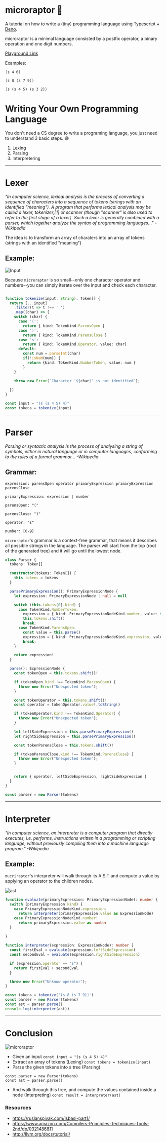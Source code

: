 # microraptor 🦖

A tutorial on how to write a (tiny) programming language using Typescript + [Deno](https://deno.land/).

microraptor is a minimal language consisted by a postfix operator, a binary operation and one digit numbers.

[Playground Link](https://www.typescriptlang.org/play?#code/JYOwLgpgTgZghgYwgAgKIgK4FsDqwwAWAanADYYQA8AKgDTJEB8yA3gFDLIDWoAJgFzI6HZADcyFAPyCibAL5s2YAJ4AHFNQD2XCCGQBeNJlz5iEqlp0gA0n3oBnMFFABzZAB9kxgEbRGStRQABWcsOChlVAAPVSgIe3tgTRAAOU1eFEN0bDxCEnIqEOAwiOjY+MTktIzbEF56MriEpNT0lE8fP0VdbCFtXVreVhEg8N17AHl1EFoRKeg4ME0oWc4U7F8oS11V5FG4kHsAYVJNewhZhTYerD3Q8MiYpsrWmr5hzk6VkQgnipb5IpQJBYIgUI1-lU2h9kJp1FBFstBI5nCAXLtSBAYGAAMrADIQ5rJQRFEqPcpE14oZAiZwuAi4-EQQkvEn3Up-SnVamAtgwDAgBBgFrIJZWYAALwgAApQKoMGBBDinK4AJSCbYgADaAF0YXEwBgoHotQA6c1yhU6kScU0wYCkEHSsAGZgugCE+kMAHJkN7VTbkKawqppdKEARwqrXTDOPYAO74CPIcORqDR9icLPIBBwc5+6Xe-iB7MGo16FjcPga-o2Pim-bjeZ6BTZzi5-P+oslrNl42sKt1GtWQYNsaHE5nFCttsdlDe+zdtu9iCG-uVnhDvoj+vzBFLFZicyCCPhGfZjLwDCO4vL9vJRxeXqGVThc4ASXAqajPc4wBg0rusA9gpHAKTSsYqoZr+K5rhWm4CNuAz1usWCbJq9DiAUgjGMg55tvhVzZoQUCaPGXgQORqBQKRUDSgABkcaaICCfoACQsKeUByL6wFeJoLpMuA-7ABAvD0aqADcgYiHIAZXAgpB5vYexvtAMJiuMw66Lqij3ocTgYEKyzOrW9jadqOrQcRBDAaammHAYopmbJenIK+UDnKSDwsi00rqncxQ+ZyLzcrGyCYi6vwUqygVkr5UIZB4T6kKQTmYKlblxomYDJs6tn2PZZlagADDqpoIdZs55hotajqh6G1red7Rc8IqGBu1ZxcFMUtNyo5fJhx6igVRVWPYpXlVhFDIHmT5oep+E2XZDmFfYtnYv5MHeHEcBcNJy5zkhdZ1GOByTNMzWHQ+LrTZkI12R55xbXeyCtZCegdYOiHeRyvWJRAo7vZSQ0FHh227ftgZEbB5ZvSFLTuq5IhPTKAUJVS4UIDdzlWM2TmECtZmmut-5gP5SOBv+KYOc2FXvJ6hiaqOjaHM2VU2aR5EgJRaA0SZABEACqPMxBAQpibjugC1J2bQ1lOY47T8KIlABOjatJMbeTqpI9m2MGbCKsHgTtZ7qrpp3e6RXKqiLhbVTMA02bxvLPTdTIIzx2jubB4c1mJFkRRVH83Rwui+oEtDA5MuSXL2Yw5wkURVijIEgjyTq49am-eSbXJC9WbJ3SDJ4un-2fQ9hWo7nGMO-rSu1qzxynPmhiE4Vmuk5tusK9TplWM3k7nO7Qxe8z9ZD63ED+5wgfc7z1G0dK4fReLkDR7Wsfx1mVyBn2FZGwsB70Ji2Jl8yGczMgJdp5fFfg5wChXPygrCpnEDTYsMqxEFf35yANkf884fW5AFL4MIExJgICmX+8Ur6j39kdWuV9+r1mBqyHsB9kDAmgOUJ0cCeoAMtuYWaKkMZgMDMg9kICuRtAGhsaAV1Yb9kIf-D6JCwZzS+K5TgvJX5ChFLgqA+DoDSgwS0QQFC2jgMYWrTMitDb2k8mAVAWEnKfwkN-cRCCz53wxgGfSj5zgG14GosgGiv6QB0RXU0t8L4GLcv3CRyRTRwmPssAwhgBb2BluFbByjHDmLSgAamQCY5IZisLIzngQLmwc+bL3DlwEAQd3H7mWLHXkBtHyrVNuKKUhZpQqQABwphUgAdmQAATigv6NgOSXSozVoYHm5F9jnDoqtAMjSyEuhfGpKAppUZbRyZoTEppTj22EaIuieYwBQUUEAA)

Examples:

```
(s 4 6)
```

```
(s 8 (s 7 9))
```

```
(s (s 4 5) (s 3 2))
```
# Writing Your Own Programming Language

You don't need a CS degree to write a programing language, you just need to understand 3 basic steps. 😄

1. Lexing
2. Parsing
3. Interpretering

---

# Lexer

*"In computer science, lexical analysis is the process of converting a sequence of characters into a sequence of tokens (strings with an identified "meaning"). A program that performs lexical analysis may be called a lexer, tokenizer,[1] or scanner (though "scanner" is also used to refer to the first stage of a lexer). Such a lexer is generally combined with a parser, which together analyze the syntax of programming languages..."* *-Wikipedia*

The idea is to transform an array of charaters into an array of tokens (strings with an identified "meaning")

## Example:
![Input](https://user-images.githubusercontent.com/311156/200147193-a8e32d39-77f4-44a9-8c14-444cf035c584.png)

Because `microraptor` is so small--only one character operator and numbers--you can simply iterate over the input and check each character.

```ts

function tokenize(input: String): Token[] {
  return [...input]
    .filter(t => t !== ' ')
    .map((char) => {
    switch (char) {
      case '(':
        return { kind: TokenKind.ParensOpen }
      case ')':
        return { kind: TokenKind.ParensClose }
      case 's':
        return { kind: TokenKind.Operator, value: char}
      default:
        const num = parseInt(char)
        if(!isNaN(num)) {
          return {kind: TokenKind.NumberToken, value: num }
        }
    }

    throw new Error(`Character '${char}' is not identified`);
    
  })
}

const input = "(s (s 4 5) 4)"
const tokens = tokenize(input)
```

---
# Parser

*Parsing or syntactic analysis is the process of analysing a string of symbols, either in natural language or in computer languages, conforming to the rules of a formal grammar...* *-Wikipedia*

## Grammar:

`expression: parensOpen operator primaryExpression primaryExpression parensClose`

`primaryExpression: expression | number`

`parensOpen: "("`

`parensClose: ")"`

`operator: "s"`
  
`number: [0-9]`

`microraptor`'s grammar is a context-free grammar, that means it describes all possible strings in the language. 
The parser will start from the top (root of the generated tree) and it will go until the lowest node. 

```ts
class Parser {
  tokens: Token[]

  constructor(tokens: Token[]) {
    this.tokens = tokens
  }

  parsePrimaryExpression(): PrimaryExpressionNode {
    let expression: PrimaryExpressionNode | null = null

    switch (this.tokens[0].kind) {
      case TokenKind.NumberToken:
        expression = { kind: PrimaryExpressionNodeKind.number, value: this.tokens[0].value as number }
        this.tokens.shift()
        break;
      case TokenKind.ParensOpen:
        const value = this.parse()
        expression = { kind: PrimaryExpressionNodeKind.expression, value }
        break;
    }

    return expression!
  }

  parse(): ExpressionNode {
    const tokenOpen = this.tokens.shift()!

    if (tokenOpen.kind !== TokenKind.ParensOpen) {
      throw new Error("Unexpected token");    
    }

    const tokenOperator = this.tokens.shift()!
    const operator = tokenOperator.value!.toString()

    if (tokenOperator.kind !== TokenKind.Operator) {
      throw new Error("Unexpected token");    
    }

    let leftSideExpression = this.parsePrimaryExpression()
    let rightSideExpression = this.parsePrimaryExpression()

    const tokenParensClose = this.tokens.shift()!

    if (tokenParensClose.kind !== TokenKind.ParensClose) {
      throw new Error("Unexpected token");    
    }


    return { operator, leftSideExpression, rightSideExpression }
  }
}

const parser = new Parser(tokens)

```
---

# Interpreter

*"In computer science, an interpreter is a computer program that directly executes, i.e. performs, instructions written in a programming or scripting language, without previously compiling them into a machine language program."* *-Wikipedia*


## Example:
`mucriraptor`'s interpreter will walk through its A.S.T and compute a value by applying an operator to the children nodes.  

![ast](https://user-images.githubusercontent.com/311156/200148108-9fb50cff-55dc-46ad-b1ce-fea54a1ddc35.jpg)


```ts
function evaluate(primaryExpression: PrimaryExpressionNode): number {
  switch (primaryExpression.kind) {
    case PrimaryExpressionNodeKind.expression:
      return interpreter(primaryExpression.value as ExpressionNode)
    case PrimaryExpressionNodeKind.number:
      return primaryExpression.value as number
  }
  
}

function interpreter(expression: ExpressionNode): number {
  const firstEval = evaluate(expression.leftSideExpression)
  const secondEval = evaluate(expression.rightSideExpression)

  if (expression.operator == "s") {
    return firstEval + secondEval
  }

  throw new Error("Unknow operator");
}

const tokens = tokenize('(s 8 (s 7 9))')
const parser = new Parser(tokens)
const ast = parser.parse()
console.log(interpreter(ast))
```
---

# Conclusion

![microraptor](https://user-images.githubusercontent.com/311156/200148129-81997230-65d0-420f-8e91-e18a92235ab2.jpg)


- Given an input
`const input = "(s (s 4 5) 4)"`
- Extract an array of tokens (Lexing)
`const tokens = tokenize(input)`
- Parse the given tokens into a tree (Parsing)
~~~
const parser = new Parser(tokens)
const ast = parser.parse()
~~~
 - And walk through this tree, and compute the values contained inside a node (Interpreting)
 `const result = interpreter(ast)`
 
 ### Resources
 
 - https://ruslanspivak.com/lsbasi-part1/
 - https://www.amazon.com/Compilers-Principles-Techniques-Tools-2nd/dp/0321486811
 - http://llvm.org/docs/tutorial/
